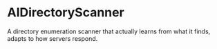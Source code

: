 # AIDirectoryScanner
A directory enumeration scanner that actually learns from what it finds, adapts to how servers respond.
